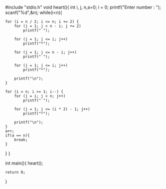 #include "stdio.h"
void heart(){
	int i, j, n,a=0;
	i = 0;
	printf("Enter number : ");
	scanf("%d",&n);
	while(i<n){
		
    for (i = n / 2; i <= n; i += 2) {
        for (j = 1; j < n - i; j += 2)
            printf(" ");
        
        for (j = 1; j <= i; j++)
            printf("*");

        for (j = 1; j <= n - i; j++)
            printf(" ");

        for (j = 1; j <= i; j++)
            printf("*");
        
        printf("\n");
    }

    for (i = n; i >= 1; i--) {
        for (j = i; j < n; j++)
            printf(" ");
        
        for (j = 1; j <= (i * 2) - 1; j++)
            printf("*");
        
        printf("\n");
    }
    a++;
    if(a == n){
    	break;
	}
}
}

int main(){
	heart();
	
	return 0;
}
